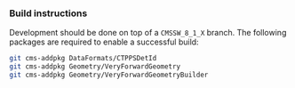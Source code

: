 ### Build instructions

Development should be done on top of a `CMSSW_8_1_X` branch.
The following packages are required to enable a successful build:

```sh
git cms-addpkg DataFormats/CTPPSDetId
git cms-addpkg Geometry/VeryForwardGeometry
git cms-addpkg Geometry/VeryForwardGeometryBuilder
```
